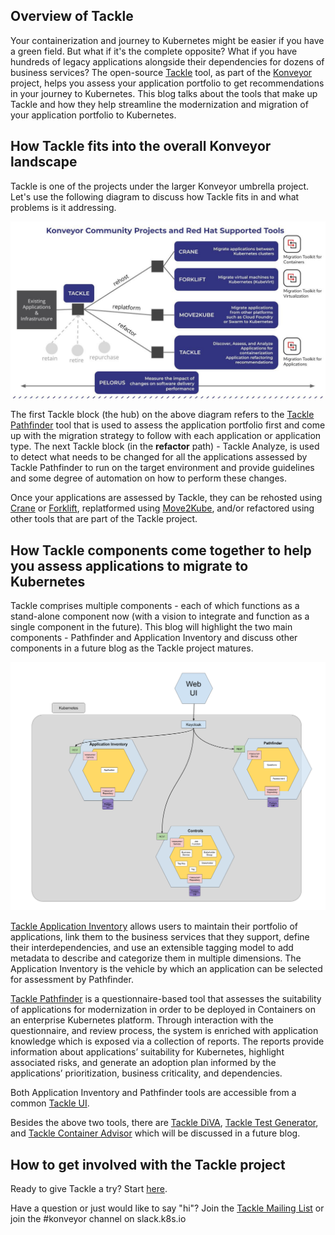 ## Overview of Tackle

Your containerization and journey to Kubernetes might be easier if you have a green field. But what if it's the complete opposite? What if you have hundreds of legacy applications alongside their dependencies for dozens of business services? The open-source [Tackle](https://www.konveyor.io/tackle) tool, as part of the [Konveyor](https://www.konveyor.io) project, helps you assess your application portfolio to get recommendations in your journey to Kubernetes. This blog talks about the tools that make up Tackle and how they help streamline the modernization and migration of your application portfolio to Kubernetes.   

## How Tackle fits into the overall Konveyor landscape

Tackle is one of the projects under the larger Konveyor umbrella project. Let's use the following diagram to discuss how Tackle fits in and what problems is it addressing.

![Konveyor Projects](assets/konveyor-projects.jpg)

The first Tackle block (the hub) on the above diagram refers to the [Tackle Pathfinder](https://github.com/konveyor/tackle-pathfinder) tool that is used to assess the application portfolio first and come up with the migration strategy to follow with each application or application type. The next Tackle block (in the **refactor** path) - Tackle Analyze, is used to detect what needs to be changed for all the applications assessed by Tackle Pathfinder to run on the target environment and provide guidelines and some degree of automation on how to perform these changes. 

Once your applications are assessed by Tackle, they can be rehosted using [Crane](https://www.konveyor.io/crane) or [Forklift](https://forklift.konveyor.io/), replatformed using [Move2Kube](https://move2kube.konveyor.io/), and/or refactored using other tools that are part of the Tackle project.   

## How Tackle components come together to help you assess applications to migrate to Kubernetes

Tackle comprises multiple components - each of which functions as a stand-alone component now (with a vision to integrate and function as a single component in the future). This blog will highlight the two main components - Pathfinder and Application Inventory and discuss other components in a future blog as the Tackle project matures.

![Tackle Architecture](assets/tackle-architecture.png)

[Tackle Application Inventory](https://github.com/konveyor/tackle-application-inventory) allows users to maintain their portfolio of applications, link them to the business services that they support, define their interdependencies, and use an extensible tagging model to add metadata to describe and categorize them in multiple dimensions. The Application Inventory is the vehicle by which an application can be selected for assessment by Pathfinder.

[Tackle Pathfinder](https://github.com/konveyor/tackle-pathfinder) is a questionnaire-based tool that assesses the suitability of applications for modernization in order to be deployed in Containers on an enterprise Kubernetes platform. Through interaction with the questionnaire, and review process, the system is enriched with application knowledge which is exposed via a collection of reports. The reports provide information about applications’ suitability for Kubernetes, highlight associated risks, and generate an adoption plan informed by the applications’ prioritization, business criticality, and dependencies.

Both Application Inventory and Pathfinder tools are accessible from a common [Tackle UI](https://github.com/konveyor/tackle-ui/).

Besides the above two tools, there are [Tackle DiVA](https://github.com/konveyor/tackle-diva), [Tackle Test Generator](https://github.com/konveyor/tackle-test-generator-cli), and [Tackle Container Advisor](https://github.com/konveyor/tackle-container-advisor) which will be discussed in a future blog. 

## How to get involved with the Tackle project

Ready to give Tackle a try? Start [here](https://www.konveyor.io/tackle).

Have a question or just would like to say "hi"? Join the [Tackle Mailing List](https://groups.google.com/g/tackle-dev) or join the #konveyor channel on slack.k8s.io

